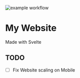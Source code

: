 ![example workflow](https://github.com/Shakenbeet/portfolio/actions/workflows/deploy.yml/badge.svg)

# My Website
Made with Svelte

## TODO
- [ ] Fix Website scaling on Mobile 
